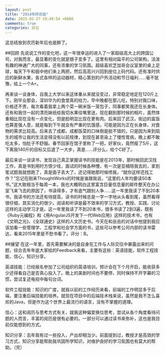 ```yaml
---
layout: post
title: "2014年终总结"
date: 2015-02-27 19:49:54 +0800
comments: true
categories: 日记
---
```

这总结放到农历新年后也是醉了。

##回顾
先说说工作的变化吧，这一年很幸运的进入了一家超级高大上的跨国公司，对我而言，最显著的变化就是银子变多了。这里有相对扁平的公司架构，活泼有趣的神通广大的同事，还有浓重的学习氛围。超级喜欢芝加哥会议室里的桌上足球，每天下午和振中他们来上两把，然后高高兴兴回到座位上码代码。还有准时供应的新鲜水果，各式各样的运动器材，精心策划的户外活动和节日福利……毫不犹豫，给上一个A+。

再来谈一谈身体，自我上大学以来这体重从来就没变过，非常稳定地定在120斤上下。刚毕业那会，深圳华为的食堂真的给力，早中晚都在那儿吃，特别对我口味，价格还不贵，每次看着我拿上两个菜一碗米饭一笼包子，同事都笑我还在长身体。还有和我住一起的漂亮妹纸给我切水果往嘴里送，现在翻到那时候的相片，虽然体重相比现在没有一点变化，但是脸明显比现在更有肉。后来回了武汉，街边的盒饭也算差强人意，就是每到下午就会有严重的饥饿感，可能是因为正在长身体，对食物的需求比较高。后来去了成都，成都饭菜的口味倒是挺不错的，只是因为来到陌生的城市让我的生活变得没有以前规律，到现在甚至染上了慢性胃病，晚上都不敢吃太多，怕肚子不舒服。春节回家在馆子里称了一把，好家伙，竟然瘦了5斤，这下离我140斤的目标又后退了一大步，真是……评分么，给个C好了。

最后来谈一谈读书，发现自己真正掌握读书的技能是在2013年，那时候回武汉找工作，真是书到用时方恨少哇，面试的时候各种懵，有一次是亚楠陪我去的，拿到笔试题我就想跑了，真是面子丢大了，还记得她那时候喷我，“就你这样还找工作？”忘记在刚来ThoughtWorks的时候是谁跟我说，“这里的人年均要读50本书。”这大致相当于每周一本，我也大概明白这里富含巨量信息量的邮件整天在办公室飞来飞去的原因了，书读得多，才有底气跟别人争……这一年里我读了不到20本书，我读书的方法还有待提高，读书的时候总是一字一字地从头看到尾，虽然看得很仔细，其实消化的很少。阅读和听讲是最不效率的学习方式，教授、实践、讨论这样的主动学习才是。这一年里我读了不到20本书，很多书读了2到3遍，既有《Ruby元编程》和《用AngularJS开发下一代Web应用》这样的技术书，也有《文明之光》、《全球通史》这样的人文历史书。今天在和岳岳的对话中他提到我应该加看一些管理学、工程学和社会学方面的书，这些可以参考公司内部的读书雷达，看来2015年里是不愁书看了。评分：B。

##展望
在这一年里，首先需要解决的是自身在工作与人际交往中暴露出来的问题，综合去年年底大家给的Feedback来看，主要有这些：英语技能，软件工程技能，信心，知识分享。

英语技能：已经报名参加了公司组织的英语培训，预计会在下个月开启，能收获多少还得看自己是否真心投入了。晚上的美剧时间也不要停，同时保持不开字幕的习惯，尝试复述电视中每句台词。

软件工程技能：知识的广度，就我以前的工作经历来看，前端的工作明显多于后端，要注重后端技能的培养。就现在项目中的后端技术栈来说，虽然是我不怎么喜欢的Java，但是作为这个世界上最流行的语言，没有不掌握的道理。

信心：这和阅历与思考方式有关，就我这种偏爱换位思考，尝试从各个角度看待问题的人而言，丰富的阅历是很有必要的。一部分可以通过读书来弥补，这也是我目前仅能想到的方式。

知识分享：去年我有过一些投入，产出却相当少。前面提到过，教授才是高效的学习方式，知识分享能帮助我巩固所学知识，对维护良好的学习氛围也有莫大的帮助。（完）